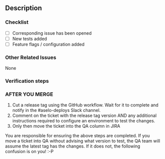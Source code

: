 ## Description
<!--
- What this pull request does.
- Bug fix, new feature, documentation change, etc.
-->

### Checklist
- [ ] Corresponding issue has been opened
- [ ] New tests added
- [ ] Feature flags / configuration added

### Other Related Issues
<!--
- The primary issue this PR addresses should be part of the PR title.
- If there are other tickets related to this PR, reference them here with context of how they are relevant.
-->
None

### Verification steps
<!--
Describe how to validate your changes.
- Include screen shots if applicable.
- Note if migrations are required.
-->

### AFTER YOU MERGE

1. Cut a release tag using the GitHub workflow. Wait for it to complete and notify in the #aselo-deploys Slack channel.
2. Comment on the ticket with the release tag version AND any additional instructions required to configure an environment to test the changes.
3. Only then move the ticket into the QA column in JIRA

You are responsible for ensuring the above steps are completed. If you move a ticket into QA without advising what version to test, the QA team will assume the latest tag has the changes. If it does not, the following confusion is on you! :-P